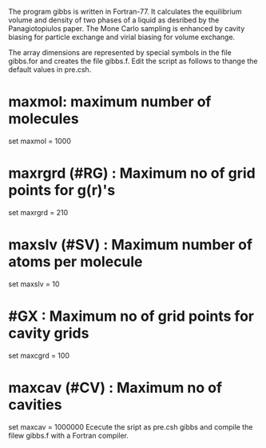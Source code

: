The program gibbs is written in Fortran-77. 
It calculates the equilibrium volume and density of two phases of a liquid
as desribed by the Panagiotopiulos paper.
The Mone Carlo sampling is enhanced by cavity biasing for particle exchange and 
virial biasing for volume exchange.

The array dimensions are represented by special symbols in the file gibbs.for and 
creates the file gibbs.f.
Edit the script as follows to thange the default values in pre.csh.
# maxmol: maximum number of molecules
set maxmol = 1000
# maxrgrd (#RG) : Maximum no of grid points for g(r)'s 
set maxrgrd = 210
# maxslv (#SV) : Maximum number of atoms per molecule
set maxslv = 10
# #GX : Maximum no of grid points for cavity grids
set maxcgrd = 100 
# maxcav (#CV)  : Maximum no of cavities
set maxcav = 1000000
Ececute the sript as 
pre.csh gibbs
and compile the filew gibbs.f with a Fortran compiler.
